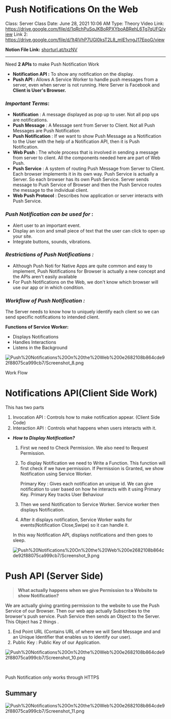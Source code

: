 # Push Notifications On the Web

Class: Server
Class Date: June 28, 2021 10:06 AM
Type: Theory
Video Link: https://drive.google.com/file/d/1qRchPuSqJKBoRPXYboABRehL6Tg7qUFQ/view
Link 2: https://drive.google.com/file/d/1t4IVhP7UGl0ksT2L8_mlE1vngJ17EpoG/view

**Notion File Link:** [shorturl.at/txzNV]()

------

Need **2 APIs** to make Push Notification Work

- **Notification API :**  To show any notification on the display.
- **Push API :**  Allows A Service Worker to handle push messages from a server, even when server is not running. Here Server is Facebook and **Client is User's Browser.**

### *Important Terms*:

- **Notification** : A message displayed as pop up to user. Not all pop ups are notifications.
- **Push Message** : A Message sent from Server to Client. Not all Push Messages are Push Notification
- **Push Notification** : If we want to show Push Message as a Notification to the User with the help of a Notification API, then it is Push Notification.
- **Web Push** : The whole process that is involved in sending a message from server to client. All the components needed here are part of Web Push.
- **Push Service** : A system of routing Push Message from Server to Client. Each browser implements it in its own way. Push Service is actually a Server. So each browser has its own Push Service. Server sends message to Push Service of Browser and then the Push Service routes the message to the individual client.
- **Web Push Protocol** : Describes how application or server interacts with Push Service.

   

### *Push Notification can be used for* :

- Alert user to an important event.
- Display an icon and small piece of text that the user can click to open up your site.
- Integrate buttons, sounds, vibrations.

### *Restrictions of Push Notifications :*

- Although Push Noti for Native Apps are quite common and easy to implement, Push Notifications for Browser is actually a new concept and the APIs aren't easily available
- For Push Notifications on the Web, we don't know which browser will use our app or in which condition.

### *Workflow of Push Notification :*

The Server needs to know how to uniquely identify each client so we can send specific      notifications to intended client.

**Functions of Service Worker:**

- Displays Notifications
- Handles Interactions
- Listens in the Background

![Push%20Notifications%20On%20the%20Web%200e2682108b864cde92f88075ca999cb7/Screenshot_8.png](Push%20Notifications%20On%20the%20Web%200e2682108b864cde92f88075ca999cb7/Screenshot_8.png)

Work Flow

# Notifications API(Client Side Work)

   This has two parts

1. Invocation API : Controls how to make notification appear. (Client Side Code)
2. Interaction API : Controls what happens when users interacts with it.

- ***How to Display Notification?***
    1. First we need to Check Permission. We also need to Request Permission.
    2. To display Notification we need to Write a Function. This function will first check if we have permission. If Permission is Granted, we show Notification using Service Worker.

        Primary Key : Gives each notification an unique id. We can give notification to user based on how he interacts with it using Primary Key. Primary Key tracks User Behaviour

    3. Then we send Notification to Service Worker. Service worker then displays Notification.

    4. After it displays notification, Service Worker waits for events(Notification Close,Swipe) so it can handle it.

    In this way Notification API, displays notifications and then goes to sleep.

    ![Push%20Notifications%20On%20the%20Web%200e2682108b864cde92f88075ca999cb7/Screenshot_9.png](Push%20Notifications%20On%20the%20Web%200e2682108b864cde92f88075ca999cb7/Screenshot_9.png)

# Push API (Server Side)

> **What actually happens when we give Permission to a Website to show Notification?**

We are actually giving granting permission to the website to use the Push Service of our Browser. Then our web app actually Subscribes to the browser's push service. Push Service then sends an Object to the Server. This Object has 2 things .

1. End Point URL (Contains URL of where we will Send Message and and an Unique Identifier that enables us to identify our user).
2. Public Key :  Public Key of our Application.

![Push%20Notifications%20On%20the%20Web%200e2682108b864cde92f88075ca999cb7/Screenshot_10.png](Push%20Notifications%20On%20the%20Web%200e2682108b864cde92f88075ca999cb7/Screenshot_10.png)

​                                                                             

Push Notification only works through HTTPS

## Summary

![Push%20Notifications%20On%20the%20Web%200e2682108b864cde92f88075ca999cb7/Screenshot_11.png](Push%20Notifications%20On%20the%20Web%200e2682108b864cde92f88075ca999cb7/Screenshot_11.png)
